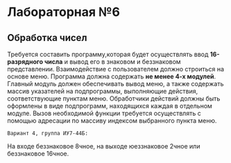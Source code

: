 # Лабораторная №6
## Обработка чисел 

Требуется составить программу,которая будет осуществлять ввод **16-разрядного числа** и вывод его в знаковом и беззнаковом представлении. Взаимодействие с пользователем должно строиться на основе меню. Программа должна содержать **не менее 4-х модулей**. Главный модуль должен обеспечивать вывод меню, а также содержать массив указателей на подпрограммы, выполняющие действия, соответствующие пунктам меню. Обработчики действий должны быть оформлены в виде подпрограмм, находящихся каждая в отдельном модуле. Вызов необходимой функции требуется осуществлять с помощью адресации по массиву индексом выбранного пункта меню. 

`Вариант 4, группа ИУ7-44Б:`
  
На входе беззнаковое 8чное, на выходе юеззнаковое 2чное или беззнаковое 16чное.  
